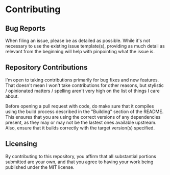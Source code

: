 # Contributing

## Bug Reports

When filing an issue, please be as detailed as possible.  While it's not necessary to use the
existing issue template(s), providing as much detail as relevant from the beginning will help
with pinpointing what the issue is.

## Repository Contributions

I'm open to taking contributions primarily for bug fixes and new features.  That doesn't mean
I won't take contributions for other reasons, but stylistic / opinionated matters / spelling
aren't very high on the list of things I care about.

Before opening a pull request with code, do make sure that it compiles using the build process
described in the "Building" section of the README.  This ensures that you are using the correct
versions of any dependencies present, as they may or may not be the lastest ones available
upstream.  Also, ensure that it builds correctly with the target version(s) specified.

## Licensing

By contributing to this repository, you affirm that all substantial portions submitted are your
own, and that you agree to having your work being published under the MIT license.
